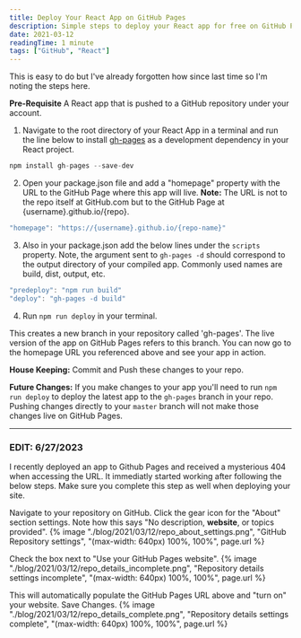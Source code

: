 ```yaml
---
title: Deploy Your React App on GitHub Pages
description: Simple steps to deploy your React app for free on GitHub Pages
date: 2021-03-12
readingTime: 1 minute
tags: ["GitHub", "React"]
---
```


This is easy to do but I've already forgotten how since last time so I'm noting the steps here.

**Pre-Requisite** A React app that is pushed to a GitHub repository under your account.

1. Navigate to the root directory of your React App in a terminal and run the line below to install [gh-pages](https://github.com/tschaub/gh-pages) as a development dependency in your React project.

```js
npm install gh-pages --save-dev
```

2. Open your package.json file and add a "homepage" property with the URL to the GitHub Page where this app will live. **Note:** The URL is not to the repo itself at GitHub.com but to the GitHub Page at {username}.github.io/{repo}.

```js
"homepage": "https://{username}.github.io/{repo-name}"
```

3. Also in your package.json add the below lines under the `scripts` property. Note, the argument sent to `gh-pages -d` should correspond to the output directory of your compiled app. Commonly used names are build, dist, output, etc.

```js
"predeploy": "npm run build"
"deploy": "gh-pages -d build"
```

4. Run `npm run deploy` in your terminal.

This creates a new branch in your repository called 'gh-pages'. The live version of the app on GitHub Pages refers to this branch. You can now go to the homepage URL you referenced above and see your app in action.

**House Keeping:** Commit and Push these changes to your repo.

**Future Changes:** If you make changes to your app you'll need to run `npm run deploy` to deploy the latest app to the `gh-pages` branch in your repo. Pushing changes directly to your `master` branch will not make those changes live on GitHub Pages.

---

### **EDIT: 6/27/2023**

I recently deployed an app to Github Pages and received a mysterious 404 when accessing the URL. It immediatly started working after following the below steps. Make sure you complete this step as well when deploying your site.

Navigate to your repository on GitHub. Click the gear icon for the "About" section settings. Note how this says "No description, **website**, or topics provided".
{% image "./blog/2021/03/12/repo_about_settings.png", "GitHub Repository settings", "(max-width: 640px) 100%, 100%", page.url %}

Check the box next to "Use your GitHub Pages website".
{% image "./blog/2021/03/12/repo_details_incomplete.png", "Repository details settings incomplete", "(max-width: 640px) 100%, 100%", page.url %}

This will automatically populate the GitHub Pages URL above and "turn on" your website. Save Changes.
{% image "./blog/2021/03/12/repo_details_complete.png", "Repository details settings complete", "(max-width: 640px) 100%, 100%", page.url %}
